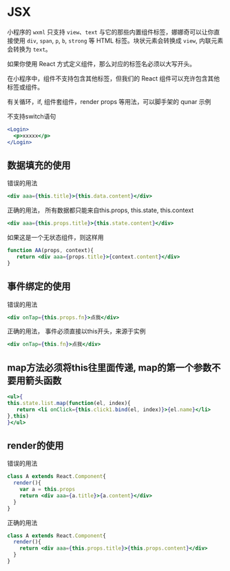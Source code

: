 # JSX

小程序的 `wxml` 只支持 `view`、`text` 与它的那些内置组件标签，娜娜奇可以让你直接使用 `div`, `span`, `p`, `b`, `strong` 等 HTML 标签。块状元素会转换成 `view`, 内联元素会转换为 `text`。

如果你使用 React 方式定义组件，那么对应的标签名必须以大写开头。

在小程序中，组件不支持包含其他标签，但我们的 React 组件可以充许包含其他标签或组件。

有关循环，if, 组件套组件，render props 等用法，可以脚手架的 qunar 示例

不支持switch语句

```jsx
<Login>
  <p>xxxxx</p>
</Login>
```
## 数据填充的使用
错误的用法
```jsx
<div aaa={this.title}>{this.data.content}</div>
```
正确的用法， 所有数据都只能来自this.props, this.state, this.context
```jsx
<div aaa={this.props.title}>{this.state.content}</div>
```
如果这是一个无状态组件，则这样用
```jsx
function AA(props, context){
   return <div aaa={props.title}>{context.content}</div>
}
```

## 事件绑定的使用
错误的用法
```jsx
<div onTap={this.props.fn}>点我</div>
```
正确的用法， 事件必须直接以this开头，来源于实例
```jsx
<div onTap={this.fn}>点我</div>
```
## map方法必须将this往里面传递, map的第一个参数不要用箭头函数

```jsx
<ul>{
this.state.list.map(function(el, index){
   return <li onClick={this.click1.bind(el, index)}>{el.name}</li>
},this)
}</ul>
```

## render的使用
错误的用法
```jsx
class A extends React.Component{
  render(){
    var a = this.props
    return <div aaa={a.title}>{a.content}</div>
  }
}
```
正确的用法
```jsx
class A extends React.Component{
  render(){
    return <div aaa={this.props.title}>{this.props.content}</div>
  }
}
```